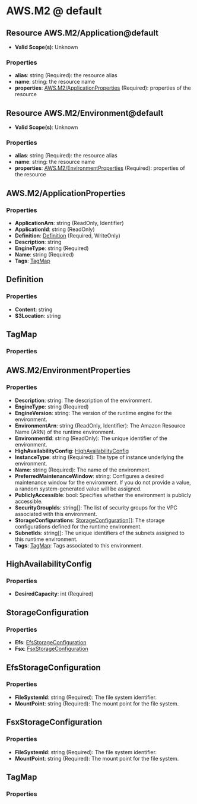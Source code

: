 # AWS.M2 @ default

## Resource AWS.M2/Application@default
* **Valid Scope(s)**: Unknown
### Properties
* **alias**: string (Required): the resource alias
* **name**: string: the resource name
* **properties**: [AWS.M2/ApplicationProperties](#awsm2applicationproperties) (Required): properties of the resource

## Resource AWS.M2/Environment@default
* **Valid Scope(s)**: Unknown
### Properties
* **alias**: string (Required): the resource alias
* **name**: string: the resource name
* **properties**: [AWS.M2/EnvironmentProperties](#awsm2environmentproperties) (Required): properties of the resource

## AWS.M2/ApplicationProperties
### Properties
* **ApplicationArn**: string (ReadOnly, Identifier)
* **ApplicationId**: string (ReadOnly)
* **Definition**: [Definition](#definition) (Required, WriteOnly)
* **Description**: string
* **EngineType**: string (Required)
* **Name**: string (Required)
* **Tags**: [TagMap](#tagmap)

## Definition
### Properties
* **Content**: string
* **S3Location**: string

## TagMap
### Properties

## AWS.M2/EnvironmentProperties
### Properties
* **Description**: string: The description of the environment.
* **EngineType**: string (Required)
* **EngineVersion**: string: The version of the runtime engine for the environment.
* **EnvironmentArn**: string (ReadOnly, Identifier): The Amazon Resource Name (ARN) of the runtime environment.
* **EnvironmentId**: string (ReadOnly): The unique identifier of the environment.
* **HighAvailabilityConfig**: [HighAvailabilityConfig](#highavailabilityconfig)
* **InstanceType**: string (Required): The type of instance underlying the environment.
* **Name**: string (Required): The name of the environment.
* **PreferredMaintenanceWindow**: string: Configures a desired maintenance window for the environment. If you do not provide a value, a random system-generated value will be assigned.
* **PubliclyAccessible**: bool: Specifies whether the environment is publicly accessible.
* **SecurityGroupIds**: string[]: The list of security groups for the VPC associated with this environment.
* **StorageConfigurations**: [StorageConfiguration](#storageconfiguration)[]: The storage configurations defined for the runtime environment.
* **SubnetIds**: string[]: The unique identifiers of the subnets assigned to this runtime environment.
* **Tags**: [TagMap](#tagmap): Tags associated to this environment.

## HighAvailabilityConfig
### Properties
* **DesiredCapacity**: int (Required)

## StorageConfiguration
### Properties
* **Efs**: [EfsStorageConfiguration](#efsstorageconfiguration)
* **Fsx**: [FsxStorageConfiguration](#fsxstorageconfiguration)

## EfsStorageConfiguration
### Properties
* **FileSystemId**: string (Required): The file system identifier.
* **MountPoint**: string (Required): The mount point for the file system.

## FsxStorageConfiguration
### Properties
* **FileSystemId**: string (Required): The file system identifier.
* **MountPoint**: string (Required): The mount point for the file system.

## TagMap
### Properties

